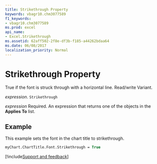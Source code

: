 ```yaml
---
title: Strikethrough Property
keywords: vbagr10.chm3077589
f1_keywords:
- vbagr10.chm3077589
ms.prod: excel
api_name:
- Excel.Strikethrough
ms.assetid: 62aff502-2f8e-df3b-f185-a44262bdaa64
ms.date: 06/08/2017
localization_priority: Normal
---
```



# Strikethrough Property

True if the font is struck through with a horizontal line. Read/write Variant.

_expression_. `Strikethrough`

 _expression_ Required. An expression that returns one of the objects in the **Applies To** list.


## Example

This example sets the font in the chart title to strikethrough.


```vb
myChart.ChartTitle.Font.Strikethrough = True
```

[!include[Support and feedback](~/includes/feedback-boilerplate.md)]